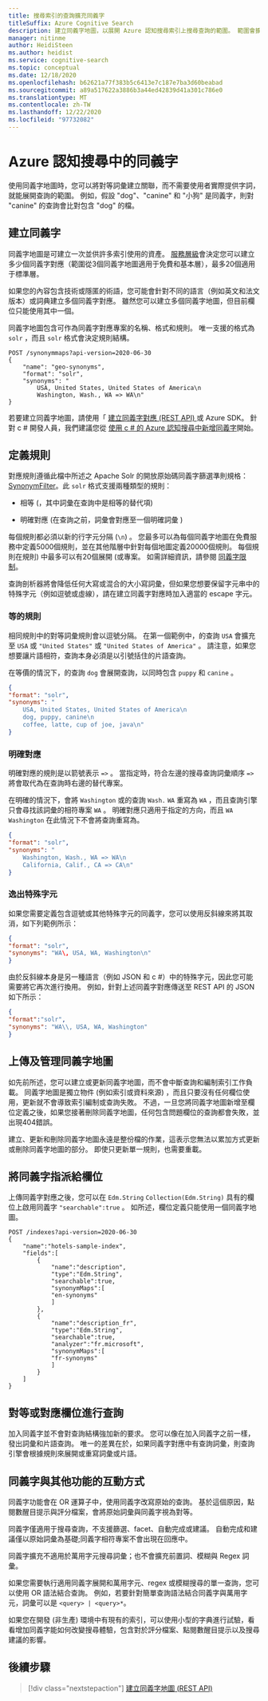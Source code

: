 ```yaml
---
title: 搜尋索引的查詢擴充同義字
titleSuffix: Azure Cognitive Search
description: 建立同義字地圖，以展開 Azure 認知搜尋索引上搜尋查詢的範圍。 範圍會擴大納入您清單所提供的對等詞彙。
manager: nitinme
author: HeidiSteen
ms.author: heidist
ms.service: cognitive-search
ms.topic: conceptual
ms.date: 12/18/2020
ms.openlocfilehash: b62621a77f383b5c6413e7c187e7ba3d60beabad
ms.sourcegitcommit: a89a517622a3886b3a44ed42839d41a301c786e0
ms.translationtype: MT
ms.contentlocale: zh-TW
ms.lasthandoff: 12/22/2020
ms.locfileid: "97732082"
---
```

# <a name="synonyms-in-azure-cognitive-search"></a>Azure 認知搜尋中的同義字

使用同義字地圖時，您可以將對等詞彙建立關聯，而不需要使用者實際提供字詞，就能展開查詢的範圍。 例如，假設 "dog"、"canine" 和 "小狗" 是同義字，則對 "canine" 的查詢會比對包含 "dog" 的檔。

## <a name="create-synonyms"></a>建立同義字

同義字地圖是可建立一次並供許多索引使用的資產。 [服務層級](search-limits-quotas-capacity.md#synonym-limits)會決定您可以建立多少個同義字對應（範圍從3個同義字地圖適用于免費和基本層），最多20個適用于標準層。 

如果您的內容包含技術或隱匿的術語，您可能會針對不同的語言（例如英文和法文版本）或詞典建立多個同義字對應。 雖然您可以建立多個同義字地圖，但目前欄位只能使用其中一個。

同義字地圖包含可作為同義字對應專案的名稱、格式和規則。 唯一支援的格式為 `solr` ，而且 `solr` 格式會決定規則結構。

```http
POST /synonymmaps?api-version=2020-06-30
{
    "name": "geo-synonyms",
    "format": "solr",
    "synonyms": "
        USA, United States, United States of America\n
        Washington, Wash., WA => WA\n"
}
```

若要建立同義字地圖，請使用「 [建立同義字對應 (REST API) ](/rest/api/searchservice/create-synonym-map) 或 Azure SDK。 針對 c # 開發人員，我們建議您從 [使用 c # 的 Azure 認知搜尋中新增同義字](search-synonyms-tutorial-sdk.md)開始。

## <a name="define-rules"></a>定義規則

對應規則遵循此檔中所述之 Apache Solr 的開放原始碼同義字篩選準則規格： [SynonymFilter](https://cwiki.apache.org/confluence/display/solr/Filter+Descriptions#FilterDescriptions-SynonymFilter)。此 `solr` 格式支援兩種類型的規則：

+ 相等 (，其中詞彙在查詢中是相等的替代項) 

+ 明確對應 (在查詢之前，詞彙會對應至一個明確詞彙 ) 

每個規則都必須以新的行字元分隔 (`\n`) 。 您最多可以為每個同義字地圖在免費服務中定義5000個規則，並在其他階層中針對每個地圖定義20000個規則。 每個規則在規則) 中最多可以有20個展開 (或專案。 如需詳細資訊，請參閱 [同義字限制](search-limits-quotas-capacity.md#synonym-limits)。

查詢剖析器將會降低任何大寫或混合的大小寫詞彙，但如果您想要保留字元串中的特殊字元（例如逗號或虛線），請在建立同義字對應時加入適當的 escape 字元。 

### <a name="equivalency-rules"></a>等的規則

相同規則中的對等詞彙規則會以逗號分隔。 在第一個範例中，的查詢 `USA` 會擴充至 `USA` 或 `"United States"` 或 `"United States of America"` 。 請注意，如果您想要讓片語相符，查詢本身必須是以引號括住的片語查詢。

在等價的情況下，的查詢 `dog` 會展開查詢，以同時包含 `puppy` 和 `canine` 。

```json
{
"format": "solr",
"synonyms": "
    USA, United States, United States of America\n
    dog, puppy, canine\n
    coffee, latte, cup of joe, java\n"
}
```

### <a name="explicit-mapping"></a>明確對應

明確對應的規則是以箭號表示 `=>` 。 當指定時，符合左邊的搜尋查詢詞彙順序 `=>` 將會取代為在查詢時右邊的替代專案。

在明確的情況下，會將 `Washington` 或的查詢 `Wash.` `WA` 重寫為 `WA` ，而且查詢引擎只會尋找該詞彙的相符專案 `WA` 。 明確對應只適用于指定的方向，而且 `WA` `Washington` 在此情況下不會將查詢重寫為。

```json
{
"format": "solr",
"synonyms": "
    Washington, Wash., WA => WA\n
    California, Calif., CA => CA\n"
}
```

### <a name="escaping-special-characters"></a>逸出特殊字元

如果您需要定義包含逗號或其他特殊字元的同義字，您可以使用反斜線來將其取消，如下列範例所示：

```json
{
"format": "solr",
"synonyms": "WA\, USA, WA, Washington\n"
}
```

由於反斜線本身是另一種語言（例如 JSON 和 c #）中的特殊字元，因此您可能需要將它再次進行換用。 例如，針對上述同義字對應傳送至 REST API 的 JSON 如下所示：

```json
{
"format":"solr",
"synonyms": "WA\\, USA, WA, Washington"
}
```

## <a name="upload-and-manage-synonym-maps"></a>上傳及管理同義字地圖

如先前所述，您可以建立或更新同義字地圖，而不會中斷查詢和編制索引工作負載。 同義字地圖是獨立物件 (例如索引或資料來源) ，而且只要沒有任何欄位使用，更新就不會導致索引編制或查詢失敗。 不過，一旦您將同義字地圖新增至欄位定義之後，如果您接著刪除同義字地圖，任何包含問題欄位的查詢都會失敗，並出現404錯誤。

建立、更新和刪除同義字地圖永遠是整份檔的作業，這表示您無法以累加方式更新或刪除同義字地圖的部分。 即使只更新單一規則，也需要重載。

## <a name="assign-synonyms-to-fields"></a>將同義字指派給欄位

上傳同義字對應之後，您可以在 `Edm.String` `Collection(Edm.String)` 具有的欄位上啟用同義字 `"searchable":true` 。 如所述，欄位定義只能使用一個同義字地圖。

```http
POST /indexes?api-version=2020-06-30
{
    "name":"hotels-sample-index",
    "fields":[
        {
            "name":"description",
            "type":"Edm.String",
            "searchable":true,
            "synonymMaps":[
            "en-synonyms"
            ]
        },
        {
            "name":"description_fr",
            "type":"Edm.String",
            "searchable":true,
            "analyzer":"fr.microsoft",
            "synonymMaps":[
            "fr-synonyms"
            ]
        }
    ]
}
```

## <a name="query-on-equivalent-or-mapped-fields"></a>對等或對應欄位進行查詢

加入同義字並不會對查詢結構強加新的要求。 您可以像在加入同義字之前一樣，發出詞彙和片語查詢。 唯一的差異在於，如果同義字對應中有查詢詞彙，則查詢引擎會根據規則來展開或重寫詞彙或片語。

## <a name="how-synonyms-interact-with-other-features"></a>同義字與其他功能的互動方式

同義字功能會在 OR 運算子中，使用同義字改寫原始的查詢。 基於這個原因，點閱數醒目提示與評分檔案，會將原始詞彙與同義字視為對等。

同義字僅適用于搜尋查詢，不支援篩選、facet、自動完成或建議。 自動完成和建議僅以原始詞彙為基礎;同義字相符專案不會出現在回應中。

同義字擴充不適用於萬用字元搜尋詞彙；也不會擴充前置詞、模糊與 Regex 詞彙。

如果您需要執行適用同義字展開和萬用字元、regex 或模糊搜尋的單一查詢，您可以使用 OR 語法結合查詢。 例如，若要針對簡單查詢語法結合同義字與萬用字元，詞彙可以是 `<query> | <query>*`。

如果您在開發 (非生產) 環境中有現有的索引，可以使用小型的字典進行試驗，看看增加同義字能如何改變搜尋體驗，包含對於評分檔案、點閱數醒目提示以及搜尋建議的影響。

## <a name="next-steps"></a>後續步驟

> [!div class="nextstepaction"]
> [建立同義字地圖 (REST API) ](/rest/api/searchservice/create-synonym-map)
